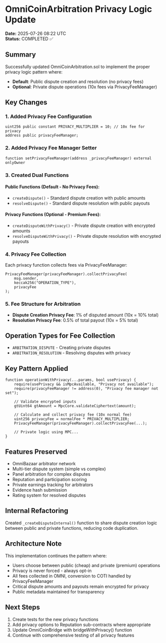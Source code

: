 # OmniCoinArbitration Privacy Logic Update

**Date:** 2025-07-26 08:22 UTC  
**Status:** COMPLETED ✅

## Summary

Successfully updated OmniCoinArbitration.sol to implement the proper privacy logic pattern where:
- **Default**: Public dispute creation and resolution (no privacy fees)
- **Optional**: Private dispute operations (10x fees via PrivacyFeeManager)

## Key Changes

### 1. Added Privacy Fee Configuration
```solidity
uint256 public constant PRIVACY_MULTIPLIER = 10; // 10x fee for privacy
address public privacyFeeManager;
```

### 2. Added Privacy Fee Manager Setter
```solidity
function setPrivacyFeeManager(address _privacyFeeManager) external onlyOwner
```

### 3. Created Dual Functions

#### Public Functions (Default - No Privacy Fees):
- `createDispute()` - Standard dispute creation with public amounts
- `resolveDispute()` - Standard dispute resolution with public payouts

#### Privacy Functions (Optional - Premium Fees):
- `createDisputeWithPrivacy()` - Private dispute creation with encrypted amounts
- `resolveDisputeWithPrivacy()` - Private dispute resolution with encrypted payouts

### 4. Privacy Fee Collection
Each privacy function collects fees via PrivacyFeeManager:
```solidity
PrivacyFeeManager(privacyFeeManager).collectPrivacyFee(
    msg.sender,
    keccak256("OPERATION_TYPE"),
    privacyFee
);
```

### 5. Fee Structure for Arbitration
- **Dispute Creation Privacy Fee**: 1% of disputed amount (10x = 10% total)
- **Resolution Privacy Fee**: 0.5% of total payout (10x = 5% total)

## Operation Types for Fee Collection
- `ARBITRATION_DISPUTE` - Creating private disputes
- `ARBITRATION_RESOLUTION` - Resolving disputes with privacy

## Key Pattern Applied
```solidity
function operationWithPrivacy(...params, bool usePrivacy) {
    require(usePrivacy && isMpcAvailable, "Privacy not available");
    require(privacyFeeManager != address(0), "Privacy fee manager not set");
    
    // Validate encrypted inputs
    gtUint64 gtAmount = MpcCore.validateCiphertext(amount);
    
    // Calculate and collect privacy fee (10x normal fee)
    uint256 privacyFee = normalFee * PRIVACY_MULTIPLIER;
    PrivacyFeeManager(privacyFeeManager).collectPrivacyFee(...);
    
    // Private logic using MPC...
}
```

## Features Preserved
- OmniBazaar arbitrator network
- Multi-tier dispute system (simple vs complex)
- Panel arbitration for complex disputes
- Reputation and participation scoring
- Private earnings tracking for arbitrators
- Evidence hash submission
- Rating system for resolved disputes

## Internal Refactoring
Created `_createDisputeInternal()` function to share dispute creation logic between public and private functions, reducing code duplication.

## Architecture Note
This implementation continues the pattern where:
- Users choose between public (cheap) and private (premium) operations
- Privacy is never forced - always opt-in
- All fees collected in OMNI, conversion to COTI handled by PrivacyFeeManager
- Critical dispute amounts and payouts remain encrypted for privacy
- Public metadata maintained for transparency

## Next Steps
1. Create tests for the new privacy functions
2. Add privacy options to Reputation sub-contracts where appropriate
3. Update OmniCoinBridge with bridgeWithPrivacy() function
4. Continue with comprehensive testing of all privacy features